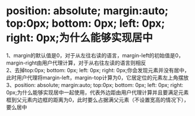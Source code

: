 <h1>position: absolute; margin:auto; top:0px; bottom: 0px; left: 0px; right: 0px;为什么能够实现居中</h1>
1、margin的默认值是0，对于从左往右读的语言，margin-left的初始值是0，margin-right由用户代理计算，对于从右往左读的语言则相反<br>
2、去掉top:0px; bottom: 0px; left: 0px; right: 0px;你会发现元素并没有居中，此时用户代理将margin-left，margin-top计算为0，它居定位的元素左上角摆放<br>
3、position: absolute; margin:auto; top:0px; bottom: 0px; left: 0px; right: 0px;为什么能够实现居中一起使用，代表外边距由用户代理计算并且要满足元素框到父元素内边框的距离为0，此时要么占据满父元素（不设置宽高的情况下），要么居中<br>